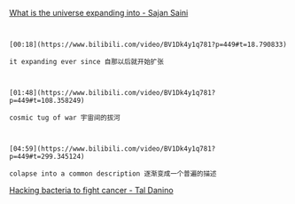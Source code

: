 [What is the universe expanding into - Sajan Saini](https://www.bilibili.com/video/BV1Dk4y1q781?p=449)

```ad-note


[00:18](https://www.bilibili.com/video/BV1Dk4y1q781?p=449#t=18.790833)

it expanding ever since 自那以后就开始扩张

```

```ad-note


[01:48](https://www.bilibili.com/video/BV1Dk4y1q781?p=449#t=108.358249)

cosmic tug of war 宇宙间的拔河

```

```ad-note


[04:59](https://www.bilibili.com/video/BV1Dk4y1q781?p=449#t=299.345124)

colapse into a common description 逐渐变成一个普遍的描述

```

[Hacking bacteria to fight cancer - Tal Danino](https://www.bilibili.com/video/BV1Dk4y1q781?p=450)